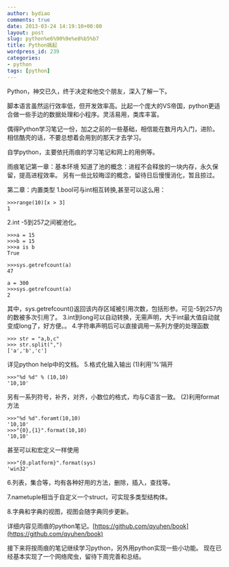 ```yaml
---
author: bydiao
comments: true
date: 2013-03-24 14:19:10+00:00
layout: post
slug: python%e6%90%9e%e8%b5%b7
title: Python搞起
wordpress_id: 239
categories:
- python
tags: [python]
---
```


Python，神交已久，终于决定和他交个朋友，深入了解一下。

脚本语言虽然运行效率低，但开发效率高。比起一个庞大的VS帝国，python更适合做一些手边的数据处理和小程序。灵活易用，类库丰富。

偶得Python学习笔记一份，加之之前的一些基础，相信能在数月内入门，进阶。相信酷壳的话，不要总想着会用到的那天才去学习。

自学python，主要依托雨痕的学习笔记和网上的用例等。

雨痕笔记第一章：基本环境
知道了池的概念：进程不会释放的一块内存，永久保留，提高进程效率。
另有一些比较晦涩的概念，留待日后慢慢消化，暂且掠过。

第二章：内置类型
1.bool可与int相互转换,甚至可以这么用：


    >>>range(10)[x > 3]
    1
2.int -5到257之间被池化。


    >>>a = 15
    >>>b = 15
    >>>a is b
    True

    >>>sys.getrefcount(a)
    47

    a = 300
    >>>sys.getrefcount(a)
    2

其中，sys.getrefcount()返回该内存区域被引用次数，包括形参。可见-5到257内的数被多次引用了。
3.int到long可以自动转换，无需声明，大于int最大值自动就变成long了，好方便。。
4.字符串声明后可以直接调用一系列方便的处理函数
    
    >>> str = "a,b,c"
    >>> str.split(",")
    ['a','b','c']

详见python help中的文档。
5.格式化输入输出
(1)利用'%'隔开

    >>>"%d %d" % (10,10)
    '10,10'

另有一系列符号，补齐，对齐，小数位的格式，均与C语言一致。
(2)利用format方法

    >>>"%d %d".foramt(10,10)
    '10,10'
    >>>"{0},{1}".format(10,10)
    '10,10'

甚至可以和宏定义一样使用

    >>>"{0.platform}".format(sys)
    'win32'

6.列表，集合等，均有各种好用的方法，删除，插入，查找等。

7.nametuple相当于自定义一个struct，可实现多类型结构体。

8.字典和字典的视图，视图会随字典同步更新。

详细内容见雨痕的python笔记。[https://github.com/qyuhen/book](https://github.com/qyuhen/book)

接下来将按雨痕的笔记继续学习python，另外用python实现一些小功能。
现在已经基本实现了一个网络爬虫，留待下周完善和总结。
